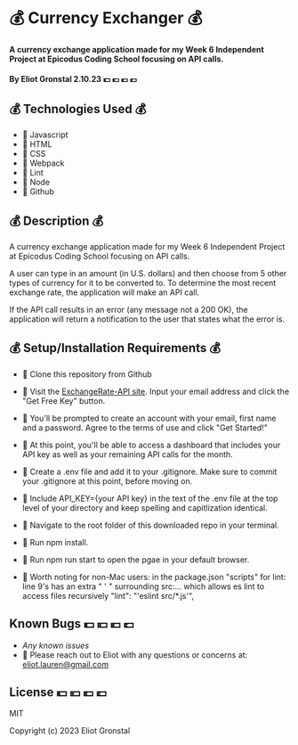 # 💰 Currency Exchanger 💰

#### A currency exchange application made for my Week 6 Independent Project at Epicodus Coding School focusing on API calls.

#### By Eliot Gronstal 2.10.23 💵 💴 💶 💷

## 💰 Technologies Used 💰

* 💸 Javascript
* 💸 HTML
* 💸 CSS
* 💸 Webpack
* 💸 Lint
* 💸 Node
* 💸 Github


## 💰 Description 💰

A currency exchange application made for my Week 6 Independent Project at Epicodus Coding School focusing on API calls. 

A user can type in an amount (in U.S. dollars) and then choose from 5 other types of currency for it to be converted to. To determine the most recent exchange rate, the application will make an API call.

If the API call results in an error (any message not a 200 OK), the application will return a notification to the user that states what the error is.


## 💰 Setup/Installation Requirements 💰 

* 💸 Clone this repository from Github
* 💸 Visit the [ExchangeRate-API site](https://www.exchangerate-api.com/). Input your email address and click the "Get Free Key" button.
* 💸 You'll be prompted to create an account with your email, first name and a password. Agree to the terms of use and click "Get Started!"
* 💸 At this point, you'll be able to access a dashboard that includes your API key as well as your remaining API calls for the month.
* 💸 Create a .env file and add it to your .gitignore. Make sure to commit your .gitignore at this point, before moving on.
* 💸 Include API_KEY={your API key} in the text of the .env file at the top level of your directory and keep spelling and capitlization identical.
* 💸 Navigate to the root folder of this downloaded repo in your terminal.
* 💸 Run npm install.
* 💸 Run npm run start to open the pgae in your default browser.

* 💸 Worth noting for non-Mac users: in the package.json "scripts" for lint: line 9's has an extra " ' " surrounding src:... which allows es lint to access files recursively  "lint": "'eslint src/*.js'",

## Known Bugs 💵 💴 💶 💷

* _Any known issues_
* 💸 Please reach out to Eliot with any questions or concerns at: eliot.lauren@gmail.com

## License 💵 💴 💶 💷

MIT

Copyright (c) 2023 Eliot Gronstal
